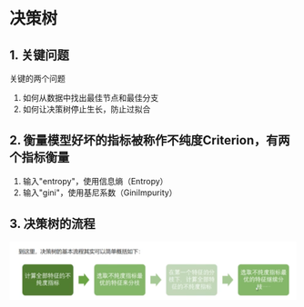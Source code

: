# 决策树
## 1. 关键问题
关键的两个问题
1. 如何从数据中找出最佳节点和最佳分支
2. 如何让决策树停止生长，防止过拟合

## 2. 衡量模型好坏的指标被称作不纯度Criterion，有两个指标衡量
1. 输入"entropy"，使用信息熵（Entropy）
2. 输入"gini"，使用基尼系数（GiniImpurity）

## 3. 决策树的流程
![alt text](image-2.png)
